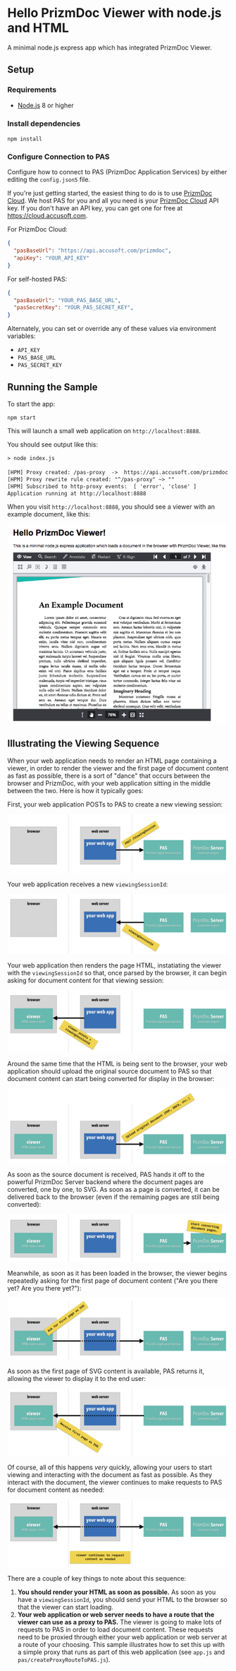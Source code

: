# Hello PrizmDoc Viewer with node.js and HTML

A minimal node.js express app which has integrated PrizmDoc Viewer.

## Setup

### Requirements

- [Node.js](https://nodejs.org) 8 or higher

### Install dependencies

```
npm install
```

### Configure Connection to PAS

Configure how to connect to PAS (PrizmDoc Application Services) by either editing the `config.json5` file.

If you're just getting started, the easiest thing to do is to use [PrizmDoc Cloud](https://cloud.accusoft.com). We host PAS for you and all you need is your [PrizmDoc Cloud](https://cloud.accusoft.com) API key. If you don't have an API key, you can get one for free at https://cloud.accusoft.com.

For PrizmDoc Cloud:

```json
{
  "pasBaseUrl": "https://api.accusoft.com/prizmdoc",
  "apiKey": "YOUR_API_KEY"
}
```

For self-hosted PAS:

```json
{
  "pasBaseUrl": "YOUR_PAS_BASE_URL",
  "pasSecretKey": "YOUR_PAS_SECRET_KEY",
}
```

Alternately, you can set or override any of these values via environment variables:

- `API_KEY`
- `PAS_BASE_URL`
- `PAS_SECRET_KEY`

## Running the Sample

To start the app:

```
npm start
```

This will launch a small web application on `http://localhost:8888`.

You should see output like this:

```
> node index.js

[HPM] Proxy created: /pas-proxy  ->  https://api.accusoft.com/prizmdoc
[HPM] Proxy rewrite rule created: "^/pas-proxy" ~> ""
[HPM] Subscribed to http-proxy events:  [ 'error', 'close' ]
Application running at http://localhost:8888
```

When you visit `http://localhost:8888`, you should see a viewer with an example document, like this:

![](screenshot.png)

## Illustrating the Viewing Sequence

When your web application needs to render an HTML page containing a viewer, in order to render the viewer and the first page of document content as fast as possible, there is a sort of "dance" that occurs between the browser and PrizmDoc, with your web application sitting in the middle between the two. Here is how it typically goes:

First, your web application POSTs to PAS to create a new viewing session:

![](public/images/viewing-sequence-diagrams/1-post-viewing-session.png)

Your web application receives a new `viewingSessionId`:

![](public/images/viewing-sequence-diagrams/2-receive-viewing-session-id.png)

Your web application then renders the page HTML, instatiating the viewer with the `viewingSessionId` so that, once parsed by the browser, it can begin asking for document content for that viewing session:

![](public/images/viewing-sequence-diagrams/3-render-HTML.png)

Around the same time that the HTML is being sent to the browser, your web application should upload the original source document to PAS so that document content can start being converted for display in the browser:

![](public/images/viewing-sequence-diagrams/4-upload-source-document.png)

As soon as the source document is received, PAS hands it off to the powerful PrizmDoc Server backend where the document pages are converted, one by one, to SVG. As soon as a page is converted, it can be delivered back to the browser (even if the remaining pages are still being converted):

![](public/images/viewing-sequence-diagrams/5-conversion-starts.png)

Meanwhile, as soon as it has been loaded in the browser, the viewer begins repeatedly asking for the first page of document content ("Are you there yet? Are you there yet?"):

![](public/images/viewing-sequence-diagrams/6-viewer-requests-first-page.png)

As soon as the first page of SVG content is available, PAS returns it, allowing the viewer to display it to the end user:

![](public/images/viewing-sequence-diagrams/7-receive-first-page.png)

Of course, all of this happens _very_ quickly, allowing your users to start viewing and interacting with the document as fast as possible. As they interact with the document, the viewer continues to make requests to PAS for document content as needed:

![](public/images/viewing-sequence-diagrams/8-viewer-requests.png)

There are a couple of key things to note about this sequence:

1. **You should render your HTML as soon as possible.** As soon as you have a `viewingSessionId`, you should send your HTML to the browser so that the viewer can start loading.
2. **Your web application or web server needs to have a route that the viewer can use as a proxy to PAS.** The viewer is going to make lots of requests to PAS in order to load document content. These requests need to be proxied through either your web application or web server at a route of your choosing. This sample illustrates how to set this up with a simple proxy that runs as part of this web application (see `app.js` and `pas/createProxyRouteToPAS.js`).
